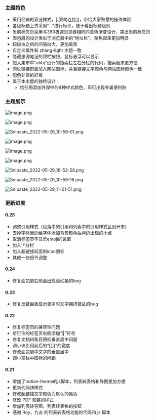 ### 主题特色
- 采用经典的双链样式，[[双向连接]]，带给大家熟悉的操作体验
- 各级标题上方采用"..."进行标识，便于看出标题级别
- 当前标签页采用与360极速浏览器相同的蓝色渐变设计，突出当前标签页
- 面包屑的设计类似于浏览器中的“地址栏”，聚焦起来更加明显
- 超级块之间的间隔拉大，更加美观
- 自定义属性和 zhang-light 主题一致
- 隐藏思源笔记的顶栏按钮，鼠标悬浮可以显示
- 加入集市中"abbj"设计的搜索栏左右分栏的代码，搜索起来更方便
- 网址链接前面加入网站图标，并且链接文字颜色与网站图标颜色一致
- 配色非常的好看
- 属于本主题的独特设计：
  - 给引用添加外观中的4种样式颜色，即可出现专属便利贴


### 主题展示

![image.png](https://tva1.sinaimg.cn/large/0082QUidly1h1d3thq6j4j31hc0smwlr.jpg "标题样式和折叠标题样式")

![image.png](https://tva1.sinaimg.cn/large/0082QUidly1h2pdq9m2soj31hc0sm477.jpg)

![Snipaste_2022-05-29_10-59-01.png](https://tva1.sinaimg.cn/large/0082QUidly1h2pdvzs2ddj31hc0smn52.jpg)

![image.png](https://tva1.sinaimg.cn/large/0082QUidly1h2pdtq0occj31hc0smwm3.jpg)

![image.png](https://tva1.sinaimg.cn/large/0082QUidly1h1d436qeftj31hc0smtep.jpg "引用便利贴样式")

![image.png](https://tva1.sinaimg.cn/large/0082QUidly1h1d47k9tjoj31hc0sm159.jpg)

![Snipaste_2022-05-29_16-52-28.png](https://tva1.sinaimg.cn/large/0082QUidly1h2pdutxbifj31hc0smh9e.jpg)

![Snipaste_2022-05-29_10-59-16.png](https://tva1.sinaimg.cn/large/0082QUidly1h2pdwt24joj31hc0sm490.jpg)

![Snipaste_2022-05-29_11-01-51.png](https://tva1.sinaimg.cn/large/0082QUidly1h2pdxaqnxsj31hc0smtj5.jpg)


### 更新进度

#### 0.25

- 调整引用样式（段落中的引用和列表中的引用样式区别开来）
- 去掉字体里边给字体添加背景颜色后两边出现的小点
- 取消标签页不显示emoji的设置
- 加入'/'分栏
- 加入超链接前面的icon图标
- 其他一些细节调整

#### 0.24

- 修复面包屑右侧会出现滚动条的bug

#### 0.23

- 修复反链面板显示更多时文字拥挤错乱的bug

#### 0.22

- 修复标签页的兼容性问题
- 给钉住的标签页右侧添加“📌”符号
- 修复文档树条目图标垂直居中问题
- 调小块引用前后的“[[]]”的宽度
- 修改面包屑中文字的垂直居中
- 调小顶栏中图标的间距

#### 0.21

- 增加了notion-theme的js脚本，列表转表格和导图更加方便
- 更新代码块样式
- 修改超链接文字颜色为默认的黑色
- 修改 PDF 双链的样式
- 增加列表转导图，列表转表格的按钮
- 感谢 Roy，九炎 的列表转表格功能的代码和 js 脚本


